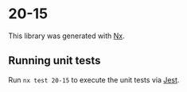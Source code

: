 # 20-15

This library was generated with [Nx](https://nx.dev).

## Running unit tests

Run `nx test 20-15` to execute the unit tests via [Jest](https://jestjs.io).

